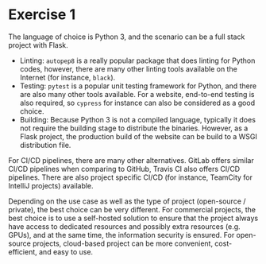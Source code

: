 # Exercise 1

The language of choice is Python 3, and the scenario can be a full stack project with Flask.

- Linting: `autopep8` is a really popular package that does linting for Python codes, however, there are many other linting tools available on the Internet (for instance, `black`).
- Testing: `pytest` is a popular unit testing framework for Python, and there are also many other tools available. For a website, end-to-end testing is also required, so `cypress` for instance can also be considered as a good choice.
- Building: Because Python 3 is not a compiled language, typically it does not require the building stage to distribute the binaries. However, as a Flask project, the production build of the website can be build to a WSGI distribution file.

For CI/CD pipelines, there are many other alternatives. GitLab offers similar CI/CD pipelines when comparing to GitHub, Travis CI also offers CI/CD pipelines. There are also project specific CI/CD (for instance, TeamCity for IntelliJ projects) available.

Depending on the use case as well as the type of project (open-source / private), the best choice can be very different. For commercial projects, the best choice is to use a self-hosted solution to ensure that the project always have access to dedicated resources and possibly extra resources (e.g. GPUs), and at the same time, the information security is ensured. For open-source projects, cloud-based project can be more convenient, cost-efficient, and easy to use.
